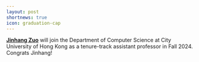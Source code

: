 ```yaml
---
layout: post
shortnews: true
icon: graduation-cap
---
```


**[Jinhang Zuo](https://jhzuo.github.io/)** will join the Department of Computer Science at City University of Hong Kong as a tenure-track assistant professor in Fall 2024. Congrats Jinhang!